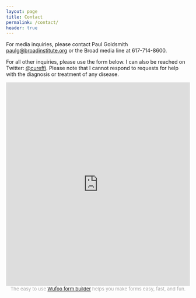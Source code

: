 ```yaml
---
layout: page
title: Contact
permalink: /contact/
header: true
---
```


For media inquiries, please contact Paul Goldsmith <paulg@broadinstitute.org> or the Broad media line at 617-714-8600.

For all other inquiries, please use the form below. I can also be reached on Twitter: [@cureffi](http://twitter.com/cureffi). Please note that I cannot respond to requests for help with the diagnosis or treatment of any disease.

<iframe height="557" allowTransparency="true" frameborder="0" scrolling="no" style="width:100%;border:none"  src="https://cureffi.wufoo.com/embed/z14dhheo1dips8x/"><a href="https://cureffi.wufoo.com/forms/z14dhheo1dips8x/">Fill out my Wufoo form!</a></iframe><div id="wuf-adv" style="font-family:inherit;font-size: small;color:#a7a7a7;text-align:center;display:block;"><span class="notranslate">The easy to use <a href="http://www.wufoo.com/form-builder/">Wufoo form builder</a> helps you make forms easy, fast, and fun.</span></div>

